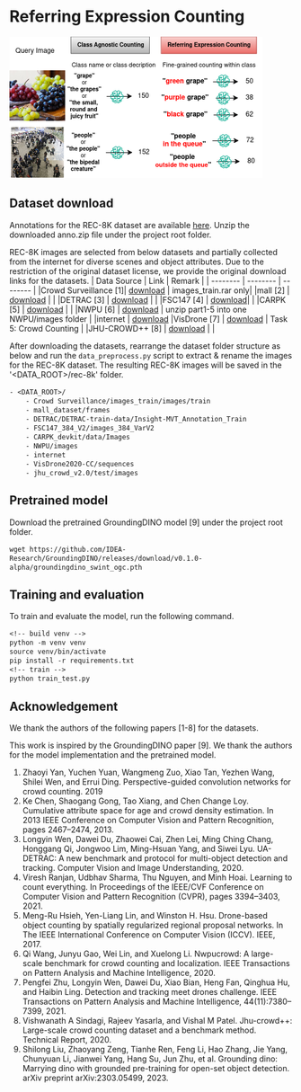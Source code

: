 # Referring Expression Counting

![alt text](asset/rec_task.drawio.png)

## Dataset download
Annotations for the REC-8K dataset are available [here](https://drive.google.com/file/d/1K3E7fd3D12L3-AlBhmOGRD73-KaOWYkK/view?usp=sharing).
Unzip the downloaded anno.zip file under the project root folder.


REC-8K images are selected from below datasets and partially collected from the internet for diverse scenes and object attributes.
Due to the restriction of the original dataset license, we provide the original download links for the datasets.
| Data Source  | Link | Remark |
| -------- | -------- | -------- |
|Crowd Surveillance [1]| [download](https://github.com/Zhaoyi-Yan/PGCNet?tab=readme-ov-file) | images_train.rar only|
|mall [2]  | [download](https://personal.ie.cuhk.edu.hk/~ccloy/downloads_mall_dataset.html) |  |
|DETRAC [3] | [download](http://www.cs.albany.edu/cvml/cvml_downloads.html) |  |
|FSC147 [4] | [download](https://github.com/cvlab-stonybrook/LearningToCountEverything/tree/master?tab=readme-ov-file#dataset-download)|  |
|CARPK [5] | [download](https://lafi.github.io/LPN/) |  |
|NWPU [6] | [download](https://gjy3035.github.io/NWPU-Crowd-Sample-Code/) | unzip part1-5 into one NWPU/images folder |
|internet | [download](https://drive.google.com/file/d/1fE6alCNW0bAXcJxXvMfJZv7bbpR_JKyk/view?usp=sharing)
|VisDrone [7] | [download](https://github.com/VisDrone/VisDrone-Dataset?tab=readme-ov-file) | Task 5: Crowd Counting |
|JHU-CROWD++ [8] | [download](http://www.crowd-counting.com/#download) |  |

After downloading the datasets, rearrange the dataset folder structure as below and run the `data_preprocess.py` script to extract & rename the images for the REC-8K dataset.
The resulting REC-8K images will be saved in the '<DATA_ROOT>/rec-8k' folder.

```
- <DATA_ROOT>/
    - Crowd Surveillance/images_train/images/train
    - mall_dataset/frames
    - DETRAC/DETRAC-train-data/Insight-MVT_Annotation_Train
    - FSC147_384_V2/images_384_VarV2
    - CARPK_devkit/data/Images
    - NWPU/images
    - internet
    - VisDrone2020-CC/sequences
    - jhu_crowd_v2.0/test/images
```

## Pretrained model
Download the pretrained GroundingDINO model [9] under the project root folder.

```
wget https://github.com/IDEA-Research/GroundingDINO/releases/download/v0.1.0-alpha/groundingdino_swint_ogc.pth
```

## Training and evaluation
To train and evaluate the model, run the following command.
```
<!-- build venv -->
python -m venv venv
source venv/bin/activate
pip install -r requirements.txt
<!-- train -->
python train_test.py

```

## Acknowledgement
We thank the authors of the following papers [1-8] for the datasets.

This work is inspired by the GroundingDINO paper [9]. We thank the authors for the model implementation and the pretrained model.

<!-- ### References -->

1. Zhaoyi Yan, Yuchen Yuan, Wangmeng Zuo, Xiao Tan, Yezhen Wang, Shilei Wen, and Errui Ding. Perspective-guided convolution networks for crowd counting. 2019
2. Ke Chen, Shaogang Gong, Tao Xiang, and Chen Change Loy. Cumulative attribute space for age and crowd density estimation. In 2013 IEEE Conference on Computer Vision and Pattern Recognition, pages 2467–2474, 2013.
3. Longyin Wen, Dawei Du, Zhaowei Cai, Zhen Lei, Ming Ching Chang, Honggang Qi, Jongwoo Lim, Ming-Hsuan Yang, and Siwei Lyu. UA-DETRAC: A new benchmark and protocol for multi-object detection and tracking. Computer Vision and Image Understanding, 2020.
4. Viresh Ranjan, Udbhav Sharma, Thu Nguyen, and Minh Hoai. Learning to count everything. In Proceedings of the IEEE/CVF Conference on Computer Vision and Pattern Recognition (CVPR), pages 3394–3403, 2021.
5. Meng-Ru Hsieh, Yen-Liang Lin, and Winston H. Hsu. Drone-based object counting by spatially regularized regional proposal networks. In The IEEE International Conference on Computer Vision (ICCV). IEEE, 2017.
6. Qi Wang, Junyu Gao, Wei Lin, and Xuelong Li. Nwpucrowd: A large-scale benchmark for crowd counting and localization. IEEE Transactions on Pattern Analysis and Machine Intelligence, 2020.
7. Pengfei Zhu, Longyin Wen, Dawei Du, Xiao Bian, Heng Fan, Qinghua Hu, and Haibin Ling. Detection and tracking meet drones challenge. IEEE Transactions on Pattern Analysis and Machine Intelligence, 44(11):7380–7399, 2021.
8. Vishwanath A Sindagi, Rajeev Yasarla, and Vishal M Patel. Jhu-crowd++: Large-scale crowd counting dataset and a benchmark method. Technical Report, 2020.
9. Shilong Liu, Zhaoyang Zeng, Tianhe Ren, Feng Li, Hao Zhang, Jie Yang, Chunyuan Li, Jianwei Yang, Hang Su, Jun Zhu, et al. Grounding dino: Marrying dino with grounded pre-training for open-set object detection. arXiv preprint arXiv:2303.05499, 2023.